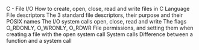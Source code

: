 C - File I/O
How to create, open, close, read and write files in C Language
File descriptors
The 3 standard file descriptors, their purpose and their POSIX names
The I/O system calls open, close, read and write
The flags O_RDONLY, O_WRONLY, O_RDWR
File permissions, and setting them when creating a file with the open system call
System calls
Difference between a function and a system call